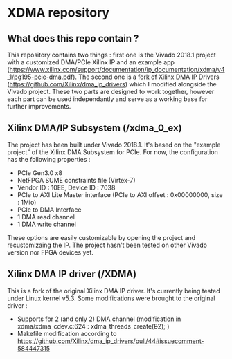 # XDMA repository

## What does this repo contain ?

This repository contains two things : first one is the Vivado 2018.1 project with a customized DMA/PCIe Xilinx IP and an example app (https://www.xilinx.com/support/documentation/ip_documentation/xdma/v4_1/pg195-pcie-dma.pdf). The second one is a fork of Xilinx DMA IP Drivers (https://github.com/Xilinx/dma_ip_drivers) which I modified alongside the Vivado project. These two parts are designed to work together, however each part can be used independantly and serve as a working base for further improvements.

## Xilinx DMA/IP Subsystem (/xdma_0_ex)

The project has been built under Vivado 2018.1. It's based on the "example project" of the Xilinx DMA Subsystem for PCIe. For now, the configuration has the following properties :
+ PCIe Gen3.0 x8
+ NetFPGA SUME constraints file (Virtex-7)
+ Vendor ID : 10EE, Device ID : 7038
+ PCIe to AXI Lite Master interface (PCIe to AXI offset : 0x00000000, size : 1Mio)
+ PCIe to DMA Interface
+ 1 DMA read channel
+ 1 DMA write channel

These options are easily customizable by opening the project and recustomizaing the IP.
The project hasn't been tested on other Vivado version nor FPGA devices yet.

## Xilinx DMA IP driver (/XDMA)

This is a fork of the original Xilinx DMA IP driver. It's currently being tested under Linux kernel v5.3. Some modifications were brought to the original driver :

+ Supports for 2 (and only 2) DMA channel (modification in xdma/xdma_cdev.c:624 : xdma_threads_create(~~8~~2); )
+ Makefile modification according to https://github.com/Xilinx/dma_ip_drivers/pull/44#issuecomment-584447315 
